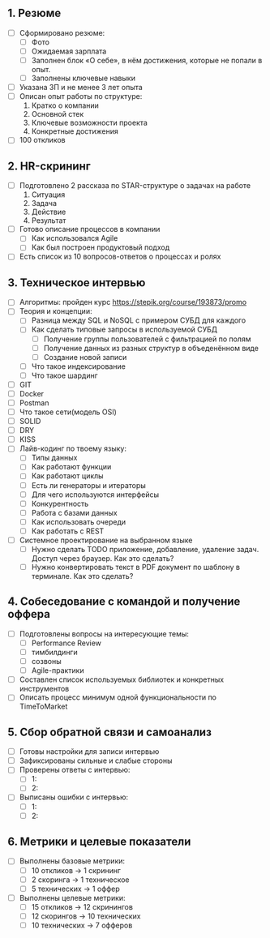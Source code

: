 ## 1. Резюме
- [ ] Сформировано резюме:
	- [ ] Фото
	- [ ] Ожидаемая зарплата
	- [ ] Заполнен блок «О себе», в нём достижения, которые не попали в опыт.
	- [ ] Заполнены ключевые навыки
- [ ] Указана ЗП и не менее 3 лет опыта
- [ ] Описан опыт работы по структуре:
  1. Кратко о компании
  2. Основной стек
  3. Ключевые возможности проекта
  4. Конкретные достижения
- [ ] 100 откликов
## 2. HR-скрининг
- [ ] Подготовлено 2 рассказа по STAR-структуре о задачах на работе
	1. Ситуация
	2. Задача
	3. Действие
	4. Результат
- [ ] Готово описание процессов в компании
	- [ ] Как использовался Agile
	- [ ] Как был построен продуктовый подход  
- [ ] Есть список из 10 вопросов-ответов о процессах и ролях
## 3. Техническое интервью
- [ ] Алгоритмы: пройден курс https://stepik.org/course/193873/promo
- [ ] Теория и концепции:
	- [ ] Разница между SQL и NoSQL с примером СУБД для каждого
	- [ ] Как сделать типовые запросы в используемой СУБД
		- [ ] Получение группы пользователей с фильтрацией по полям
		- [ ] Получение данных из разных структур в объеденённом виде
		- [ ] Создание новой записи
	- [ ] Что такое индексирование
	- [ ] Что такое шардинг  
- [ ] GIT
- [ ] Docker
- [ ] Postman  
- [ ] Что такое сети(модель OSI)
- [ ] SOLID
- [ ] DRY
- [ ] KISS  
- [ ] Лайв-кодинг по твоему языку:
	- [ ] Типы данных
	- [ ] Как работают функции
	- [ ] Как работают циклы
	- [ ] Есть ли генераторы и итераторы
	- [ ] Для чего используются интерфейсы
	- [ ] Конкурентность
	- [ ] Работа с базами данных 
	- [ ] Как использовать очереди
	- [ ] Как работать с REST
- [ ] Системное проектирование на выбранном языке
	- [ ] Нужно сделать TODO приложение, добавление, удаление задач. Доступ через браузер. Как это сделать?
	- [ ] Нужно конвертировать текст в PDF документ по шаблону в терминале. Как это сделать?

## 4. Собеседование с командой и получение оффера
- [ ] Подготовлены вопросы на интересующие темы:
	- [ ] Performance Review
	- [ ] тимбилдинги
	- [ ] созвоны
	- [ ] Agile-практики  
- [ ] Составлен список используемых библиотек и конкретных инструментов
- [ ] Описать процесс минимум одной функциональности по TimeToMarket
## 5. Сбор обратной связи и самоанализ
- [ ] Готовы настройки для записи интервью
- [ ] Зафиксированы сильные и слабые стороны
- [ ] Проверены ответы с интервью:
	- [ ] 1:
	- [ ] 2:
- [ ] Выписаны ошибки с интервью:
	- [ ] 1:
	- [ ] 2:
## 6. Метрики и целевые показатели
- [ ] Выполнены базовые метрики:
	- [ ] 10 откликов → 1 скрининг
	- [ ] 2 скоринга → 1 техническое
	- [ ] 5 технических → 1 оффер  
- [ ] Выполнены целевые метрики:
	- [ ] 15 откликов → 12 скринингов
	- [ ] 12 скорингов → 10 технических
	- [ ] 10 технических → 7 офферов
